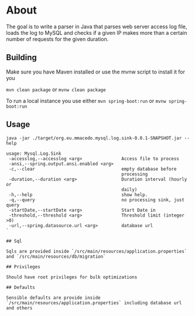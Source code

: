 # About 

The goal is to write a parser in Java that parses web server access log file, loads the log to MySQL and checks if a given IP makes more than a certain number of requests for the given duration. 

## Building

Make sure you have Maven installed or use the mvnw script to install it for you

`mvn clean package` or `mvnw clean package`

To run a local instance you use either `mvn spring-boot:run` or `mvnw spring-boot:run`


## Usage

`java -jar ./target/org.eu.mmacedo.mysql.log.sink-0.0.1-SNAPSHOT.jar --help`
```text
usage: Mysql.Log.Sink
 -accesslog,--accesslog <arg>               Access file to process
 -ansi,--spring.output.ansi.enabled <arg>
 -c,--clear                                 empty database before
                                            processing
 -duration,--duration <arg>                 Duration interval (hourly or
                                            daily)
 -h,--help                                  show help.
 -q,--query                                 no processing sink, just query
 -startDate,--startDate <arg>               Start Date in
 -threshold,--threshold <arg>               Threshold limit (integer >0)
 -url,--spring.datasource.url <arg>         database url
`

## Sql

Sqls are provided inside `/src/main/resources/application.properties` and `/src/main/resources/db/migration`

## Privileges

Should have root privileges for bulk optimizations

## Defaults

Sensible defaults are provide inside `/src/main/resources/application.properties` including database url and others